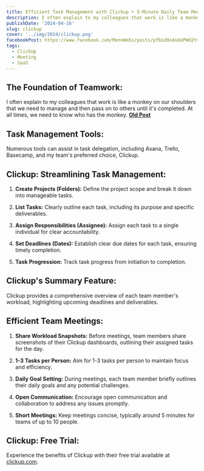 ```yaml
---
title: Efficient Task Management with Clickup • 5-Minute Daily Team Meetings
description: I often explain to my colleagues that work is like a monkey on our shoulders that we need to manage and then pass on to others until it's completed. At all times, we need to know who has the monkey.
publishDate: '2024-04-16'
slug: clickup
cover: '../img/2024/clickup.png'
facebookPost: https://www.facebook.com/MennWebs/posts/pfbid0xAsQoPWd2tvZhsaMSASdGXHNmhcpfyd48vYnzTrpS7RrTm7JwVDcY8ShKMPB1Z3Vl
tags:
  - ClickUp
  - Meeting
  - SaaS
---
```


## The Foundation of Teamwork:

I often explain to my colleagues that work is like a monkey on our shoulders that we need to manage and then pass on to others until it's completed. At all times, we need to know who has the monkey. [**Old Post**](/stories/whos-got-the-monkey/)

## Task Management Tools:

Numerous tools can assist in task delegation, including Asana, Trello, Basecamp, and my team's preferred choice, Clickup.

## Clickup: Streamlining Task Management:

1. **Create Projects (Folders):** Define the project scope and break it down into manageable tasks.

2. **List Tasks:** Clearly outline each task, including its purpose and specific deliverables.

3. **Assign Responsibilities (Assignee):** Assign each task to a single individual for clear accountability.

4. **Set Deadlines (Dates):** Establish clear due dates for each task, ensuring timely completion.

5. **Task Progression:** Track task progress from initiation to completion.

## Clickup's Summary Feature:

Clickup provides a comprehensive overview of each team member's workload, highlighting upcoming deadlines and deliverables.

## Efficient Team Meetings:

1. **Share Workload Snapshots:** Before meetings, team members share screenshots of their Clickup dashboards, outlining their assigned tasks for the day.

2. **1-3 Tasks per Person:** Aim for 1-3 tasks per person to maintain focus and efficiency.

3. **Daily Goal Setting:** During meetings, each team member briefly outlines their daily goals and any potential challenges.

4. **Open Communication:** Encourage open communication and collaboration to address any issues promptly.

5. **Short Meetings:** Keep meetings concise, typically around 5 minutes for teams of up to 10 people.

## Clickup: Free Trial:

Experience the benefits of Clickup with their free trial available at [clickup.com](https://clickup.com/).
